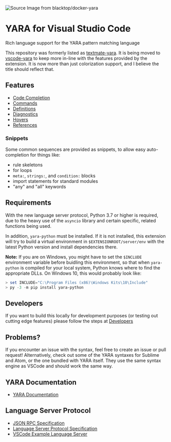 ![][logo]

# YARA for Visual Studio Code
Rich language support for the YARA pattern matching language

This repository was formerly listed as [textmate-yara](https://github.com/infosec-intern/textmate-yara). It is being moved to [vscode-yara](https://github.com/infosec-intern/vscode-yara) to keep more in-line with the features provided by the extension. It is now more than just colorization support, and I believe the title should reflect that.

## Features

* [Code Completion](./features/code_completion.md)
* [Commands](./features/commands.md)
* [Definitions](./features/definitions.md)
* [Diagnostics](./features/diagnostics.md)
* [Hovers](./features/hovers.md)
* [References](./features/references.md)

### Snippets

Some common sequences are provided as snippets, to allow easy auto-completion for things like:
* rule skeletons
* for loops
* `meta:`, `strings:`, and `condition:` blocks
* import statements for standard modules
* "any" and "all" keywords

## Requirements
With the new language server protocol, Python 3.7 or higher is required, due to the heavy use of the `asyncio` library and certain specific, related functions being used.

In addition, `yara-python` must be installed. If it is not installed, this extension will try to build a virtual environment in `$EXTENSIONROOT/server/env` with the latest Python version and install dependencies there.

**Note:** If you are on Windows, you might have to set the `$INCLUDE` environment variable before buidling this environment, so that when `yara-python` is compiled for your local system, Python knows where to find the appropriate DLLs.
On Windows 10, this would probably look like:
```powershell
> set INCLUDE="C:\Program Files (x86)\Windows Kits\10\Include"
> py -3 -m pip install yara-python
```

## Developers
If you want to build this locally for development purposes (or testing out cutting edge features)
please follow the steps at [Developers](./developers.md)

## Problems?
If you encounter an issue with the syntax, feel free to create an issue or pull request!
Alternatively, check out some of the YARA syntaxes for Sublime and Atom, or the one bundled with YARA itself.
They use the same syntax engine as VSCode and should work the same way.

## YARA Documentation
* [YARA Documentation](https://yara.readthedocs.io/)

## Language Server Protocol
* [JSON RPC Specification](https://www.jsonrpc.org/specification)
* [Language Server Protocol Specification](https://microsoft.github.io/language-server-protocol/specification)
* [VSCode Example Language Server](https://code.visualstudio.com/docs/extensions/example-language-server)

[logo]: https://raw.githubusercontent.com/infosec-intern/vscode-yara/main/images/logo.png "Source Image from blacktop/docker-yara"

